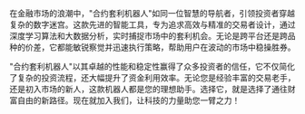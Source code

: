 在金融市场的浪潮中，"合约套利机器人"如同一位智慧的导航者，引领投资者穿越复杂的数字迷宫。这款先进的智能工具，专为追求高效与精准的交易者设计，通过深度学习算法和大数据分析，实时捕捉市场中的套利机会。无论是跨平台还是跨品种的价差，它都能敏锐察觉并迅速执行策略，帮助用户在波动的市场中稳操胜券。

"合约套利机器人"以其卓越的性能和稳定性赢得了众多投资者的信任，它不仅简化了复杂的投资流程，还大幅提升了资金利用效率。无论您是经验丰富的交易老手，还是初入市场的新人，这款机器人都是您的理想助手。选择它，就是选择了通往财富自由的新路径。现在就加入我们，让科技的力量助您一臂之力！